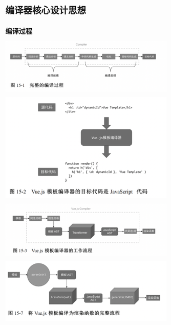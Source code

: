 # 编译器核心设计思想

## 编译过程

![image-20230816175610568](../../asset/image-20230816175610568.png)



![image-20230816175523325](../../asset/image-20230816175523325.png)

![image-20230816175542316](../../asset/image-20230816175542316.png)

![image-20230816183529613](../../asset/image-20230816183529613.png)

